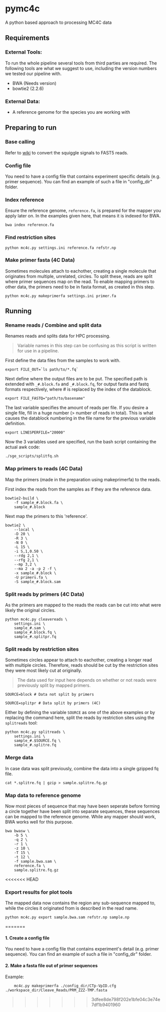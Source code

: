 # pymc4c
A python based approach to processing MC4C data

## Requirements

### External Tools:
To run the whole pipeline several tools from third parties are required. The following tools are what we suggest to use, including the version numbers we tested our pipeline with.
- BWA (Needs version)
- bowtie2 (2.2.6)

### External Data:
- A reference genome for the species you are working with


## Preparing to run

### Base calling
Refer to [wiki](https://github.com/UMCUGenetics/pymc4c/wiki/Converting-raw-signals-(i.e.-Squiggle)-to-FAST5) to convert the squiggle signals to FAST5 reads.

### Config file
You need to have a config file that contains experiment specific details (e.g. primer sequence). You can find an example of such a file in "config_dir" folder.

### Index reference
Ensure the reference genome, `reference.fa`, is prepared for the mapper you apply later on. In the examples given here, that means it is indexed for BWA.
```
bwa index reference.fa
```

### Find restriction sites

```
python mc4c.py settings.ini reference.fa refstr.np
```

### Make primer fasta (4C Data)
Sometimes molecules attach to eachother, creating a single molecule that originates from multiple, unrelated, circles. To split these, reads are split where primer sequences map on the read. To enable mapping primers to other data, the primers need to be in fasta format, as created in this step.

```
python mc4c.py makeprimerfa settings.ini primer.fa
```

## Running

### Rename reads / Combine and split data
Renames reads and splits data for HPC processing.
> Variable names in this step can be confusing as this script is written for use in a pipeline.


First define the data files from the samples to work with. 

```
export FILE_OUT=`ls path/to/*.fq`  
```

Next define where the output files are to be put. The specified path is extended with `_#.block.fa` and `_#.block.fq`, for output fasta and fastq formats respectively, where # is replaced by the index of the datablock.

```
export FILE_FASTQ="path/to/basename"  
```

The last variable specifies the amount of reads per file. If you desire a single file, fill in a huge number (> number of reads in total). This is what causes the datablock numbering in the file name for the previous variable definition.

```
export LINESPERFILE="20000"  
```

Now the 3 variables used are specified, run the bash script containing the actual awk code:

```
./sge_scripts/splitfq.sh  
```

### Map primers to reads (4C Data)
Map the primers (made in the preparation using makeprimerfa) to the reads.

First index the reads from the samples as if they are the reference data.

```
bowtie2-build \
	-f sample_#.block.fa \
	sample_#.block
```

Next map the primers to this 'reference'.

```
bowtie2 \
	--local \
	-D 20 \
	-R 3 \
	-N 0 \
	-L 15 \
	-i S,1,0.50 \
	--rdg 2,1 \
	--rfg 2,1 \
	--mp 3,2 \
	--ma 2 -a -p 2 -f \
	-x sample_#.block \
	-U primers.fa \
	-S sample_#.block.sam
```

### Split reads by primers (4C Data)
As the primers are mapped to the reads the reads can be cut into what were likely the original circles.

```
python mc4c.py cleavereads \
	settings.ini \
	sample_#.sam \
	sample_#.block.fq \
	sample_#.splitpr.fq
```

### Split reads by restriction sites
Sometimes circles appear to attach to eachother, creating a longer read with multiple circles. Therefore, reads should be cut by the restriction sites they were most likely cut at originally. 
> The data used for input here depends on whether or not reads were previously split by mapped primers.

```
SOURCE=block # Data not split by primers
```
```
SOURCE=splitpr # Data split by primers (4C)
```

Either by defining the variable `SOURCE` as one of the above examples or by replacing the command here, split the reads by restriction sites using the `splitreads` tool:

```
python mc4c.py splitreads \
	settings.ini \
	sample_#.$SOURCE.fq \
	sample_#.splitre.fq
```

### Merge data
In case data was split previously, combine the data into a single gzipped fq file.
```
cat *.splitre.fq | gzip > sample.splitre.fq.gz
```

### Map data to reference genome
Now most pieces of sequence that may have been seperate before forming a circle together have been split into separate sequences, these sequences can be mapped to the reference genome. While any mapper should work, BWA works well for this purpose.

```
bwa bwasw \
	-b 5 \
	-q 2 \
	-r 1 \
	-z 10 \
	-T 15 \
	-t 12 \
 	-f sample.bwa.sam \
	reference.fa \
	sample.splitre.fq.gz
```

<<<<<<< HEAD
### Export results for plot tools
The mapped data now contains the region any sub-sequence mapped to, while the circles it originated from is described in the read name.

```
python mc4c.py export sample.bwa.sam refstr.np sample.np
```
=======
#### 1. Create a config file
You need to have a config file that contains experiment's detail (e.g. primer sequence). You can find an example of such a file in "config_dir" folder.

#### 2. Make a fasta file out of primer sequences
Example:

```
	mc4c.py makeprimerfa ./config_dir/CTp-VpID.cfg ./workspace_dir/Cleave_Reads/PRM_ZZZ-TMP.fasta
```
>>>>>>> 3dfee8de798f202e1bfe04c3e74e7df1b9401960
